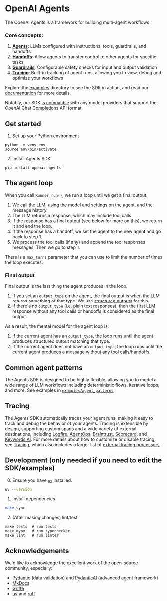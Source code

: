 # OpenAI Agents

The OpenAI Agents is a framework for building multi-agent workflows.

### Core concepts:

1. [**Agents**](https://openai.github.io/openai-agents-python/agents): LLMs configured with instructions, tools, guardrails, and handoffs
2. [**Handoffs**](https://openai.github.io/openai-agents-python/handoffs/): Allow agents to transfer control to other agents for specific tasks
3. [**Guardrails**](https://openai.github.io/openai-agents-python/guardrails/): Configurable safety checks for input and output validation
4. [**Tracing**](https://openai.github.io/openai-agents-python/tracing/): Built-in tracking of agent runs, allowing you to view, debug and optimize your workflows

Explore the [examples](examples) directory to see the SDK in action, and read our [documentation](https://openai.github.io/openai-agents-python/) for more details.

Notably, our SDK [is compatible](https://openai.github.io/openai-agents-python/models/) with any model providers that support the OpenAI Chat Completions API format.

## Get started

1. Set up your Python environment

```
python -m venv env
source env/bin/activate
```

2. Install Agents SDK

```
pip install openai-agents
```

## The agent loop

When you call `Runner.run()`, we run a loop until we get a final output.

1. We call the LLM, using the model and settings on the agent, and the message history.
2. The LLM returns a response, which may include tool calls.
3. If the response has a final output (see below for more on this), we return it and end the loop.
4. If the response has a handoff, we set the agent to the new agent and go back to step 1.
5. We process the tool calls (if any) and append the tool responses messages. Then we go to step 1.

There is a `max_turns` parameter that you can use to limit the number of times the loop executes.

### Final output

Final output is the last thing the agent produces in the loop.

1.  If you set an `output_type` on the agent, the final output is when the LLM returns something of that type. We use [structured outputs](https://platform.openai.com/docs/guides/structured-outputs) for this.
2.  If there's no `output_type` (i.e. plain text responses), then the first LLM response without any tool calls or handoffs is considered as the final output.

As a result, the mental model for the agent loop is:

1. If the current agent has an `output_type`, the loop runs until the agent produces structured output matching that type.
2. If the current agent does not have an `output_type`, the loop runs until the current agent produces a message without any tool calls/handoffs.

## Common agent patterns

The Agents SDK is designed to be highly flexible, allowing you to model a wide range of LLM workflows including deterministic flows, iterative loops, and more. See examples in [`examples/agent_patterns`](examples/agent_patterns).

## Tracing

The Agents SDK automatically traces your agent runs, making it easy to track and debug the behavior of your agents. Tracing is extensible by design, supporting custom spans and a wide variety of external destinations, including [Logfire](https://logfire.pydantic.dev/docs/integrations/llms/openai/#openai-agents), [AgentOps](https://docs.agentops.ai/v1/integrations/agentssdk), [Braintrust](https://braintrust.dev/docs/guides/traces/integrations#openai-agents-sdk), [Scorecard](https://docs.scorecard.io/docs/documentation/features/tracing#openai-agents-sdk-integration), and [Keywords AI](https://docs.keywordsai.co/integration/development-frameworks/openai-agent). For more details about how to customize or disable tracing, see [Tracing](http://openai.github.io/openai-agents-python/tracing), which also includes a larger list of [external tracing processors](http://openai.github.io/openai-agents-python/tracing/#external-tracing-processors-list).

## Development (only needed if you need to edit the SDK/examples)

0. Ensure you have [`uv`](https://docs.astral.sh/uv/) installed.

```bash
uv --version
```

1. Install dependencies

```bash
make sync
```

2. (After making changes) lint/test

```
make tests  # run tests
make mypy   # run typechecker
make lint   # run linter
```

## Acknowledgements

We'd like to acknowledge the excellent work of the open-source community, especially:

-   [Pydantic](https://docs.pydantic.dev/latest/) (data validation) and [PydanticAI](https://ai.pydantic.dev/) (advanced agent framework)
-   [MkDocs](https://github.com/squidfunk/mkdocs-material)
-   [Griffe](https://github.com/mkdocstrings/griffe)
-   [uv](https://github.com/astral-sh/uv) and [ruff](https://github.com/astral-sh/ruff)

